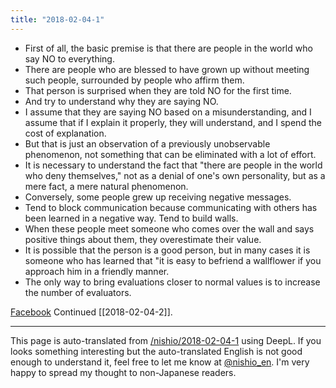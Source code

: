 ```yaml
---
title: "2018-02-04-1"
---
```


- First of all, the basic premise is that there are people in the world who say NO to everything.
- There are people who are blessed to have grown up without meeting such people, surrounded by people who affirm them.
- That person is surprised when they are told NO for the first time.
- And try to understand why they are saying NO.
- I assume that they are saying NO based on a misunderstanding, and I assume that if I explain it properly, they will understand, and I spend the cost of explanation.
- But that is just an observation of a previously unobservable phenomenon, not something that can be eliminated with a lot of effort.
- It is necessary to understand the fact that "there are people in the world who deny themselves," not as a denial of one's own personality, but as a mere fact, a mere natural phenomenon.
- Conversely, some people grew up receiving negative messages.
- Tend to block communication because communicating with others has been learned in a negative way. Tend to build walls.
- When these people meet someone who comes over the wall and says positive things about them, they overestimate their value.
- It is possible that the person is a good person, but in many cases it is someone who has learned that "it is easy to befriend a wallflower if you approach him in a friendly manner.
- The only way to bring evaluations closer to normal values is to increase the number of evaluators.

[Facebook](https://www.facebook.com/nishiohirokazu/posts/10214481991420099)
Continued [[2018-02-04-2]].

---
This page is auto-translated from [/nishio/2018-02-04-1](https://scrapbox.io/nishio/2018-02-04-1) using DeepL. If you looks something interesting but the auto-translated English is not good enough to understand it, feel free to let me know at [@nishio_en](https://twitter.com/nishio_en). I'm very happy to spread my thought to non-Japanese readers.